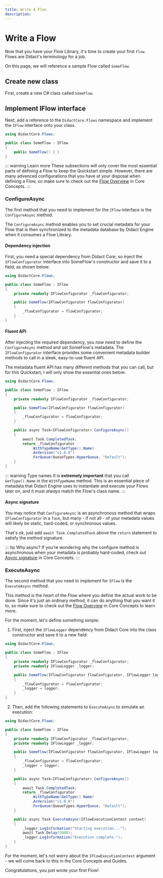 ```yaml
---
title: Write A Flow
description:
---
```


# Write a Flow

Now that you have your Flow Library, it's time to create your first `Flow`. Flows are Didact's terminology for a job.

On this page, we will reference a sample Flow called `SomeFlow`.

## Create new class

First, create a new C# class called `SomeFlow`.

## Implement IFlow interface

Next, add a reference to the `DidactCore.Flows` namespace and implement the `IFlow` interface onto your class.

```cs
using DidactCore.Flows;

public class SomeFlow : IFlow
{
    public SomeFlow() { }
}
```

::: warning Learn more
These subsections will only cover the most essential parts of defining a Flow to keep the Quickstart simple. However, there are many advanced configurations that you have at your disposal when defining a Flow, so make sure to check out the [Flow Overview](/core-concepts/flows/flows-overview) in Core Concepts.
:::

### ConfigureAsync

The first method that you need to implement for the `IFlow` interface is the `ConfigureAsync` method.

The `ConfigureAsync` method enables you to set crucial metadata for your Flow that is then synchronized to the metadata database by Didact Engine when it consumes a Flow Library.

#### Dependency injection

First, you need a special dependency from Didact Core, so inject the `IFlowConfigurator` interface into SomeFlow's constructor and save it to a field, as shown below:

```cs
using DidactCore.Flows;

public class SomeFlow : IFlow
{
    private readonly IFlowConfigurator _flowConfigurator;

    public SomeFlow(IFlowConfigurator flowConfigurator)
    {
        _flowConfigurator = flowConfigurator;
    }
}
```

#### Fluent API

After injecting the required dependency, you now need to define the `ConfigureAsync` method and set SomeFlow's metadata. The `IFlowConfigurator` interface provides some convenient metadata builder methods to call in a sleek, easy-to-use fluent API.

The metadata fluent API has many different methods that you can call, but for this Quickstart, I will only show the essential ones below:

```cs
using DidactCore.Flows;

public class SomeFlow : IFlow
{
    private readonly IFlowConfigurator _flowConfigurator;

    public SomeFlow(IFlowConfigurator flowConfigurator)
    {
        _flowConfigurator = flowConfigurator;
    }

    public async Task<IFlowConfigurator> ConfigureAsync()
    {
        await Task.CompletedTask;
        return _flowConfigurator
            .WithTypeName(GetType().Name)
            .AsVersion("v1.0.0")
            .ForQueue(QueueTypes.HyperQueue, "Default");
    }
}
```

<!-- ::: warning Method signature
Notice that you return the `IFlowConfigurator` object.
::: -->

::: warning Type names
It is **extremely important** that you call `GetType().Name` in the `WithTypeName` method. This is an essential piece of metadata that Didact Engine uses to instantiate and execute your Flows later on, and it must *always* match the Flow's class name.
:::

#### Async signature

You may notice that `ConfigureAsync` is an asynchronous method that wraps `IFlowConfigurator` in a `Task`, but many - if not all - of your metadata values will likely be static, hard-coded, or synchronous values.

That's ok, just add `await Task.CompletedTask` above the `return` statement to satisfy the method signature.

::: tip Why async?
If you're wondering why the configure method is asynchronous when your metadata is probably hard-coded, check out [Async signature](/core-concepts/flows/flows-overview#async-signature) in Core Concepts.
:::

### ExecuteAsync

The second method that you need to implement for `IFlow` is the `ExecuteAsync` method.

This method is the heart of the Flow where you define the actual work to be done. Since it's just an ordinary method, it can do anything that you want it to, so make sure to check out the [Flow Overview](/core-concepts/flows/flows-overview) in Core Concepts to learn more.

For the moment, let's define something simple:

1. First, inject the `IFlowLogger` dependency from Didact Core into the class constructor and save it to a new field:

```cs
using DidactCore.Flows;

public class SomeFlow : IFlow
{
    private readonly IFlowConfigurator _flowConfigurator;
    private readonly IFlowLogger _logger;

    public SomeFlow(IFlowConfigurator flowConfigurator, IFlowLogger logger)
    {
        _flowConfigurator = flowConfigurator;
        _logger = logger;
    }
}
```

2. Then, add the following statements to `ExecuteAsync` to simulate an execution:

```cs
using DidactCore.Flows;

public class SomeFlow : IFlow
{
    private readonly IFlowConfigurator _flowConfigurator;
    private readonly IFlowLogger _logger;

    public SomeFlow(IFlowConfigurator flowConfigurator, IFlowLogger logger)
    {
        _flowConfigurator = flowConfigurator;
        _logger = logger;
    }

    public async Task<IFlowConfigurator> ConfigureAsync()
    {
        await Task.CompletedTask;
        return _flowConfigurator
            .WithTypeName(GetType().Name)
            .AsVersion("v1.0.0")
            .ForQueue(QueueTypes.HyperQueue, "Default");
    }

    public async Task ExecuteAsync(IFlowExecutionContext context)
    {
        _logger.LogInformation("Starting execution...");
        await Task.Delay(5000);
        _logger.LogInformation("Execution complete.");
    }
}
```

For the moment, let's not worry about the `IFlowExecutionContext` argument - we will come back to this in the Core Concepts and Guides.

Congratulations, you just wrote your first Flow!